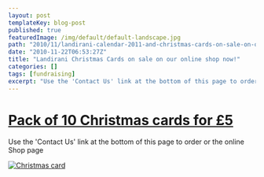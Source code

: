 ```yaml
---
layout: post
templateKey: blog-post
published: true
featuredImage: /img/default/default-landscape.jpg
path: "2010/11/landirani-calendar-2011-and-christmas-cards-on-sale-on-our-online-shop-now"
date: "2010-11-22T06:53:27Z"
title: "Landirani Christmas Cards on sale on our online shop now!"
categories: []
tags: [fundraising]
excerpt: "Use the 'Contact Us' link at the bottom of this page to order or the online Shop page"
---
```


# [**Pack of 10 Christmas cards for £5**](/shop/)

Use the 'Contact Us' link at the bottom of this page to order or the online Shop page

[![](https://f000.backblazeb2.com/file/avm-wp-uploads/2010/11/christmas-card.jpg "Christmas card")](https://www.landirani.org/news/2010/11/22/landirani-calendar-2011-and-christmas-cards-on-sale-on-our-online-shop-now/christmas-card-2/)
